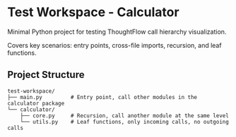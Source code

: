 # Test Workspace - Calculator

Minimal Python project for testing ThoughtFlow call hierarchy visualization.

Covers key scenarios: entry points, cross-file imports, recursion, and leaf functions.

## Project Structure

```
test-workspace/
├── main.py         # Entry point, call other modules in the calculator package
└── calculator/
    ├── core.py     # Recursion, call another module at the same level
    └── utils.py    # Leaf functions, only incoming calls, no outgoing calls
```
